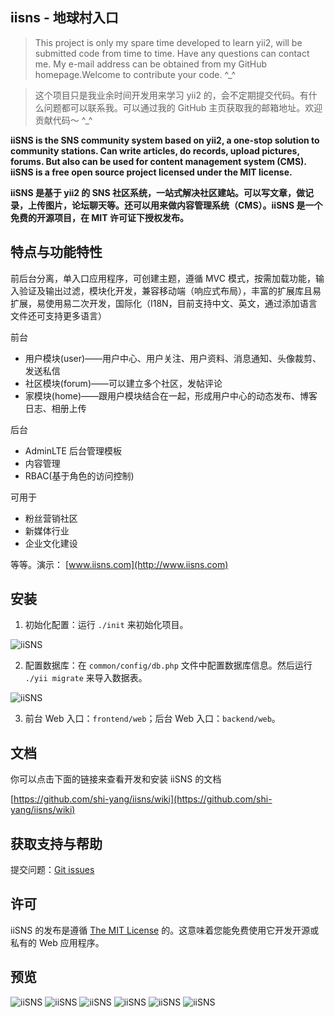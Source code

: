 iisns - 地球村入口
------------------
> This project is only my spare time developed to learn yii2, will be submitted code from time to time. Have any questions can contact me. My e-mail address can be obtained from my GitHub homepage.Welcome to contribute your code. ^_^

> 这个项目只是我业余时间开发用来学习 yii2 的，会不定期提交代码。有什么问题都可以联系我。可以通过我的 GitHub 主页获取我的邮箱地址。欢迎贡献代码～ ^_^

**iiSNS is the SNS community system based on yii2, a one-stop solution to community stations. Can write articles, do records, upload pictures, forums. But also can be used for content management system (CMS). iiSNS is a free open source project licensed under the MIT license.**

**iiSNS 是基于 yii2 的 SNS 社区系统，一站式解决社区建站。可以写文章，做记录，上传图片，论坛聊天等。还可以用来做内容管理系统（CMS）。iiSNS 是一个免费的开源项目，在 MIT 许可证下授权发布。**


特点与功能特性
------------
前后台分离，单入口应用程序，可创建主题，遵循 MVC 模式，按需加载功能，输入验证及输出过滤，模块化开发，兼容移动端（响应式布局），丰富的扩展库且易扩展，易使用易二次开发，国际化（I18N，目前支持中文、英文，通过添加语言文件还可支持更多语言）

前台
- 用户模块(user)——用户中心、用户关注、用户资料、消息通知、头像裁剪、发送私信
- 社区模块(forum)——可以建立多个社区，发帖评论
- 家模块(home)——跟用户模块结合在一起，形成用户中心的动态发布、博客日志、相册上传

后台
- AdminLTE 后台管理模板
- 内容管理
- RBAC(基于角色的访问控制)

可用于
- 粉丝营销社区
- 新媒体行业
- 企业文化建设

等等。演示： [www.iisns.com](http://www.iisns.com)

安装
----
1. 初始化配置：运行 `./init` 来初始化项目。

![iiSNS](docs/images/install1.png)

2. 配置数据库：在 `common/config/db.php` 文件中配置数据库信息。然后运行 `./yii migrate` 来导入数据表。

![iiSNS](docs/images/install2.png)

3. 前台 Web 入口：`frontend/web`；后台 Web 入口：`backend/web`。

文档
--------
你可以点击下面的链接来查看开发和安装 iiSNS 的文档

[https://github.com/shi-yang/iisns/wiki](https://github.com/shi-yang/iisns/wiki)

获取支持与帮助
----------
提交问题：[Git issues](https://github.com/shi-yang/iisns/issues)

许可
-----
iiSNS 的发布是遵循 [The MIT License](https://github.com/shi-yang/iisns/blob/master/LICENSE.md) 的。这意味着您能免费使用它开发开源或私有的 Web 应用程序。

预览
-------

![iiSNS](docs/images/v0.7.0/1.png)
![iiSNS](docs/images/v0.7.0/2.png)
![iiSNS](docs/images/v0.7.0/3.png)
![iiSNS](docs/images/v0.7.0/4.png)
![iiSNS](docs/images/v0.7.0/5.png)
![iiSNS](docs/images/v0.7.0/6.png)
